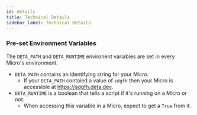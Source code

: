 ```yaml
---
id: details
title: Technical Details
sidebar_label: Technical Details
---
```


### Pre-set Environment Variables

The `DETA_PATH` and `DETA_RUNTIME` environent variables are set in every Micro's environment. 
 * `DETA_PATH` contains an identifying string for your Micro.
    * If your `DETA_PATH` contaied a value of `sdgfh` then your Micro is accessible at https://sdgfh.deta.dev.
 * `DETA_RUNTIME` is a boolean that tells a script if it's running on a Micro or not.
    * When accessing this variable in a Micro, expect to get a `True` from it. 
